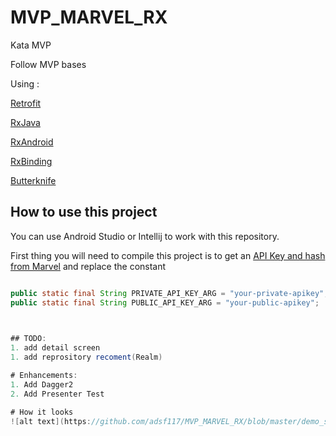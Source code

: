# MVP_MARVEL_RX
Kata MVP

Follow MVP bases 

Using :

[Retrofit](http://square.github.io/retrofit/)

[RxJava](https://github.com/ReactiveX/RxJava)

[RxAndroid](https://github.com/ReactiveX/rxandroid)

[RxBinding](https://github.com/JakeWharton/RxBinding)

[Butterknife](http://jakewharton.github.io/butterknife/)


## How to use this project

You can use Android Studio or Intellij to work with this repository.

First thing you will need to compile this project is to get an [API Key and hash from Marvel](https://marvel.com/signin?referer=https%3A%2F%2Fdeveloper.marvel.com%2Faccount) and replace the constant 

```MVP_MARVEL_RX/app/src/main/java/com/puzzlebench/mvp_marvel/service/MarvelCostantsApi.java

public static final String PRIVATE_API_KEY_ARG = "your-private-apikey";
public static final String PUBLIC_API_KEY_ARG = "your-public-apikey";
  


## TODO:
1. add detail screen
1. add reprository recoment(Realm)

# Enhancements:
1. Add Dagger2
2. Add Presenter Test

# How it looks
![alt text](https://github.com/adsf117/MVP_MARVEL_RX/blob/master/demo_small.gif)
